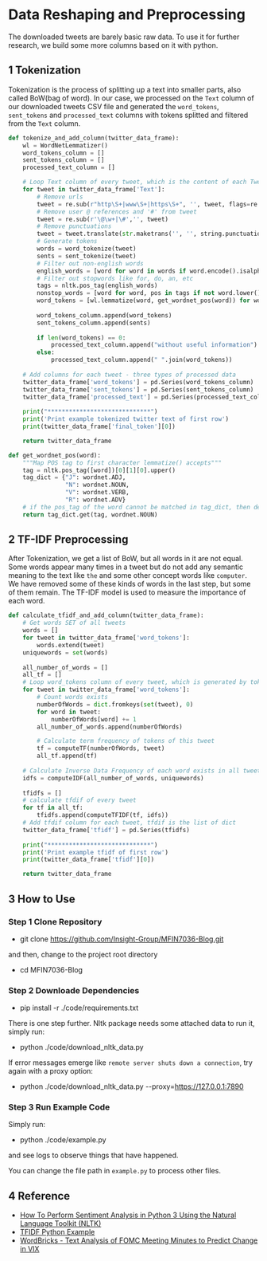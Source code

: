 # Data Reshaping and Preprocessing

The downloaded tweets are barely basic raw data. To use it for further research, we build some more columns based on it with python.

## 1 Tokenization

Tokenization is the process of splitting up a text into smaller parts, also called BoW(bag of word). In our case, we processed on the `Text` column of our downloaded tweets CSV file and generated the `word_tokens`, `sent_tokens` and `processed_text` columns with tokens splitted and filtered from the `Text` column.

```python
def tokenize_and_add_column(twitter_data_frame):
    wl = WordNetLemmatizer()
    word_tokens_column = []
    sent_tokens_column = []
    processed_text_column = []

    # Loop Text column of every tweet, which is the content of each Tweet
    for tweet in twitter_data_frame['Text']:
        # Remove urls
        tweet = re.sub(r"http\S+|www\S+|https\S+", '', tweet, flags=re.MULTILINE)
        # Remove user @ references and '#' from tweet
        tweet = re.sub(r'\@\w+|\#','', tweet)
        # Remove punctuations
        tweet = tweet.translate(str.maketrans('', '', string.punctuation))
        # Generate tokens
        words = word_tokenize(tweet)
        sents = sent_tokenize(tweet)
        # Filter out non-english words
        english_words = [word for word in words if word.encode().isalpha()]
        # Filter out stopwords like for, do, an, etc
        tags = nltk.pos_tag(english_words)
        nonstop_words = [word for word, pos in tags if not word.lower() in set(stopwords.words('english'))]
        word_tokens = [wl.lemmatize(word, get_wordnet_pos(word)) for word in nonstop_words]
    
        word_tokens_column.append(word_tokens)
        sent_tokens_column.append(sents)
        
        if len(word_tokens) == 0:
            processed_text_column.append("without useful information")
        else:
            processed_text_column.append(" ".join(word_tokens))
    
    # Add columns for each tweet - three types of processed data
    twitter_data_frame['word_tokens'] = pd.Series(word_tokens_column)        
    twitter_data_frame['sent_tokens'] = pd.Series(sent_tokens_column)
    twitter_data_frame['processed_text'] = pd.Series(processed_text_column)
    
    print("*****************************")
    print('Print example tokenized twitter text of first row')
    print(twitter_data_frame['final_token'][0])

    return twitter_data_frame

def get_wordnet_pos(word):
    """Map POS tag to first character lemmatize() accepts"""
    tag = nltk.pos_tag([word])[0][1][0].upper()
    tag_dict = {"J": wordnet.ADJ,
                "N": wordnet.NOUN,
                "V": wordnet.VERB,
                "R": wordnet.ADV}
    # if the pos_tag of the word cannot be matched in tag_dict, then define it as the defalut 'wordnet.NOUN'
    return tag_dict.get(tag, wordnet.NOUN) 
```

## 2 TF-IDF Preprocessing

After Tokenization, we get a list of BoW, but all words in it are not equal. Some words appear many times in a tweet but do not add any semantic meaning to the text like `the` and some other concept words like `computer`. We have removed some of these kinds of words in the last step, but some of them remain. The TF-IDF model is used to measure the importance of each word.

```python
def calculate_tfidf_and_add_column(twitter_data_frame):
    # Get words SET of all tweets
    words = []
    for tweet in twitter_data_frame['word_tokens']:
        words.extend(tweet)
    uniquewords = set(words)
    
    all_number_of_words = []
    all_tf = []
    # Loop word_tokens column of every tweet, which is generated by tokenize_and_add_column method
    for tweet in twitter_data_frame['word_tokens']:
        # Count words exists
        numberOfWords = dict.fromkeys(set(tweet), 0)
        for word in tweet:
            numberOfWords[word] += 1
        all_number_of_words.append(numberOfWords)

        # Calculate term frequency of tokens of this tweet
        tf = computeTF(numberOfWords, tweet)
        all_tf.append(tf)
    
    # Calculate Inverse Data Frequency of each word exists in all tweets
    idfs = computeIDF(all_number_of_words, uniquewords)
    
    tfidfs = []
    # calculate tfdif of every tweet
    for tf in all_tf:
        tfidfs.append(computeTFIDF(tf, idfs))
    # Add tfdif column for each tweet, tfdif is the list of dict
    twitter_data_frame['tfidf'] = pd.Series(tfidfs)
        
    print("*****************************")
    print('Print example tfidf of first row')
    print(twitter_data_frame['tfidf'][0])

    return twitter_data_frame
```

## 3 How to Use

### Step 1 Clone Repository

- git clone https://github.com/Insight-Group/MFIN7036-Blog.git

and then, change to the project root directory

- cd MFIN7036-Blog

### Step 2 Downloade Dependencies

- pip install -r ./code/requirements.txt

There is one step further. Nltk package needs some attached data to run it, simply run:

- python ./code/download_nltk_data.py

If error messages emerge like `remote server shuts down a connection`, try again with a proxy option:

- python ./code/download_nltk_data.py --proxy=https://127.0.0.1:7890

### Step 3 Run Example Code

Simply run:

- python ./code/example.py

and see logs to observe things that have happened.

You can change the file path in `example.py` to process other files.

## 4 Reference

- [How To Perform Sentiment Analysis in Python 3 Using the Natural Language Toolkit (NLTK)](https://www.digitalocean.com/community/tutorials/how-to-perform-sentiment-analysis-in-python-3-using-the-natural-language-toolkit-nltk)
- [TFIDF Python Example](https://towardsdatascience.com/natural-language-processing-feature-engineering-using-tf-idf-e8b9d00e7e76)
- [WordBricks - Text Analysis of FOMC Meeting Minutes to Predict Change in VIX](https://wordbricksfina4350.blogspot.com/2020/11/section-5-sentiment-analysis-data.html)
